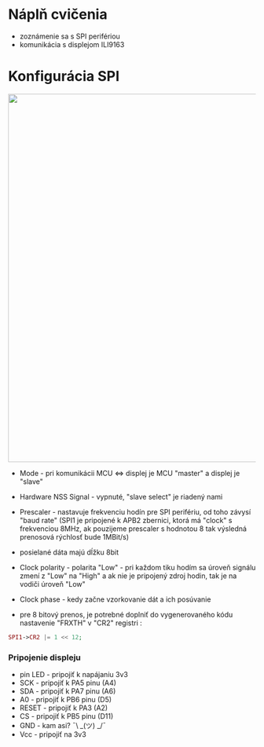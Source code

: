 # Náplň cvičenia
- zoznámenie sa s SPI perifériou
- komunikácia s displejom ILI9163


# Konfigurácia SPI

<p align="center">
    <img src="https://github.com/VRS-Predmet/vrs_cvicenie_8/blob/master/images/spi_config.PNG" width="750">
</p>

- Mode - pri komunikácii MCU <=> displej je MCU "master" a displej je "slave"
- Hardware NSS Signal - vypnuté, "slave select" je riadený nami
- Prescaler - nastavuje frekvenciu hodín pre SPI perifériu, od toho závysí "baud rate" (SPI1 je pripojené k APB2 zbernici, ktorá má "clock" s frekvenciou 8MHz, ak pouzijeme prescaler s hodnotou 8 tak výsledná prenosová rýchlosť bude 1MBit/s)
- posielané dáta majú dĺžku 8bit
- Clock polarity - polarita "Low" - pri každom tiku hodím sa úroveň signálu zmení z "Low" na "High" a ak nie je pripojený zdroj hodin, tak je na vodiči úroveň "Low"
- Clock phase - kedy začne vzorkovanie dát a ich posúvanie

- pre 8 bitový prenos, je potrebné doplniť do vygenerovaného kódu nastavenie "FRXTH" v "CR2" registri :
```php
SPI1->CR2 |= 1 << 12;
```
### Pripojenie displeju

- pin LED - pripojiť k napájaniu 3v3
- SCK - pripojiť k PA5 pinu (A4)
- SDA - pripojiť k PA7 pinu (A6)
- A0 - pripojiť k PB6 pinu (D5)
- RESET - pripojiť k PA3 (A2)
- CS - pripojiť k PB5 pinu (D11)
- GND -  kam asi?  ¯\ _(ツ) _/¯
- Vcc - pripojiť na 3v3
